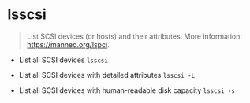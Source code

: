 # lsscsi
> List SCSI devices (or hosts) and their attributes.
> More information: <https://manned.org/lspci>.

- List all SCSI devices
`lsscsi`

- List all SCSI devices with detailed attributes
`lsscsi -L`

- List all SCSI devices with human-readable disk capacity
`lsscsi -s`
